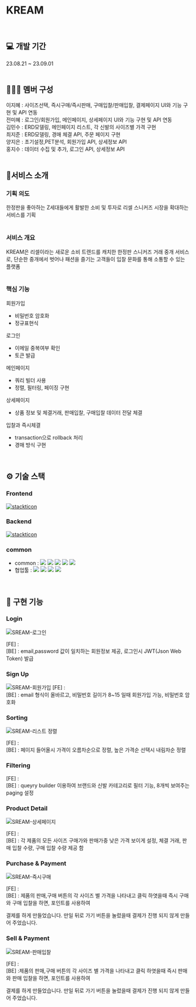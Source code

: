 # KREAM
<br />

## 💻 개발 기간

23.08.21 ~ 23.09.01
<br /><br />

## 🧑‍🤝‍🧑 멤버 구성

이지혜 : 사이즈선택, 즉시구매/즉시판매, 구매입찰/판매입찰, 결제페이지 UI와 기능 구현 및 API 연동<br />
전미혜 : 로그인/회원가입, 메인페이지, 상세페이지 UI와 기능 구현 및 API 연동<br />
김민수 : ERD모델링, 메인페이지 리스트, 각 신발의 사이즈별 가격 구현<br />
최지준 : ERD모델링, 경매 체결 API, 주문 페이지 구현<br />
양지은 : 초기설정,PET분석, 회원가입 API, 상세정보 API<br />
홍지수 : 데이터 수집 및 추가, 로그인 API, 상세정보 API
<br /><br />

## 🚀서비스 소개

### 기획 의도
한정판을 좋아하는 Z세대들에게 활발한 소비 및 투자로 리셀 스니커즈 시장을 확대하는 서비스를 기획
<br /><br />

### 서비스 개요
KREAM은 리셀이라는 새로운 소비 트렌드를 캐치한 한정판 스니커즈 거래 중개 서비스로, 단순한 중개에서 벗어나 패션을 즐기는 고객들이 입찰 문화를 통해 소통할 수 있는 플랫폼
<br /><br />

### 핵심 기능
회원가입
- 비밀번호 암호화
- 정규표현식
  
로그인
- 이메일 중복여부 확인
- 토큰 발급

메인페이지
- 쿼리 빌더 사용
- 정렬, 필터링, 페이징 구현

상세페이지
- 상품 정보 및 체결거래, 판매입찰, 구매입찰 데이터 전달
체결

입찰과 즉시체결
- transaction으로 rollback 처리
- 경매 방식 구현
<br />

## ⚙️ 기술 스택
### Frontend
[![stackticon](https://firebasestorage.googleapis.com/v0/b/stackticon-81399.appspot.com/o/images%2F1693791891735?alt=media&token=f38ca43a-35de-42fa-8e02-e0b4b0e5efa4)](https://github.com/msdio/stackticon)
### Backend
[![stackticon](https://firebasestorage.googleapis.com/v0/b/stackticon-81399.appspot.com/o/images%2F1693791755671?alt=media&token=2c2c08b5-ef79-4a5a-aa73-582b6c581acf)](https://github.com/msdio/stackticon)
### common
* common : <img src="https://img.shields.io/badge/git-F05032?style=for-the-badge&logo=git&logoColor=white"> <img src="https://img.shields.io/badge/github-181717?style=for-the-badge&logo=github&logoColor=white"> <img src="https://img.shields.io/badge/visualstudiocode-007ACC?style=for-the-badge&logo=visualstudiocode&logoColor=white"> <img src="https://img.shields.io/badge/eslint-4B32C3?style=for-the-badge&logo=eslint&logoColor=white"> <img src="https://img.shields.io/badge/prettier-F7B93E?style=for-the-badge&logo=prettier&logoColor=white">
* 협업툴 : <img src="https://img.shields.io/badge/notion-000000?style=for-the-badge&logo=notion&logoColor=white"> <img src="https://img.shields.io/badge/slack-4A154B?style=for-the-badge&logo=slack&logoColor=white"> <img src="https://img.shields.io/badge/trello-0052CC?style=for-the-badge&logo=trello&logoColor=white"> <img src="https://img.shields.io/badge/postman-FF6C37?style=for-the-badge&logo=postman&logoColor=white">
<br />

## 📌 구현 기능

### Login
![SREAM-로그인](https://github.com/wecode-bootcamp-korea/48-2nd-F_Kiiler-frontend/assets/126768997/1fa0c3fd-92c3-46d6-8a8b-39535b323eae)

[FE] :
<br>
[BE] : email,password 값이 일치하는 회원정보 제공, 로그인시 JWT(Json Web Token) 발급




### Sign Up
![SREAM-회원가입](https://github.com/wecode-bootcamp-korea/48-2nd-F_Kiiler-frontend/assets/126768997/37a5c504-64df-4387-add2-8f254bd67d81)
[FE] :
<br>
[BE] : email 형식이 올바르고, 비밀번호 길이가 8~15 일때 회원가입 가능, 비밀번호 암호화




### Sorting
![SREAM-리스트 정렬](https://github.com/wecode-bootcamp-korea/48-2nd-F_Kiiler-frontend/assets/126768997/9df6edd3-f992-4aeb-9fa8-98c773251708)

[FE] :
<br>
[BE] : 페이지 들어올시 가격이 오름차순으로 정렬, 높은 가격순 선택시 내림차순 정렬





### Filtering

[FE] :
<br>
[BE] : queyry builder 이용하여 브랜드와 신발 카테고리로 필터 기능, 8개씩 보여주는 paging 설정




### Product Detail
![SREAM-상세페이지](https://github.com/wecode-bootcamp-korea/48-2nd-F_Kiiler-frontend/assets/126768997/2656b684-bee4-4104-ac49-330dec945e00)

[FE] :
<br>
[BE] : 각 제품의 모든 사이즈 구매가와 판매가중 낮은 가격 보이게 설정,
체결 거래, 판매 입찰 수량, 구매 입찰 수량 제공 함





### Purchase & Payment
![SREAM-즉시구매](https://github.com/wecode-bootcamp-korea/48-2nd-F_Kiiler-frontend/assets/126768997/c5ca3bef-f4af-4ccb-97ea-be0edfaec48b)

[FE] :
<br>
[BE] : 제품의 판매,구매 버튼의 각 사이즈 별 가격을 나타내고 클릭 하엿을때 즉시 구매와 구매 입찰을 하면, 포인트를 사용하여

결제를 하게 만들었습니다. 만일 뒤로 가기 버튼을 눌렀을때 결제가 진행 되지 않게 만들어 주었습니다. 




### Sell & Payment
![SREAM-판매입찰](https://github.com/wecode-bootcamp-korea/48-2nd-F_Kiiler-frontend/assets/126768997/594b2938-1bfd-47aa-8793-679b0fe108ab)


[FE] :
<br>
[BE] :제품의 판매,구매 버튼의 각 사이즈 별 가격을 나타내고 클릭 하엿을때 즉시 판매와 판매 입찰을 하면, 포인트를 사용하여

결제를 하게 만들었습니다. 만일 뒤로 가기 버튼을 눌렀을때 결제가 진행 되지 않게 만들어 주었습니다. 
